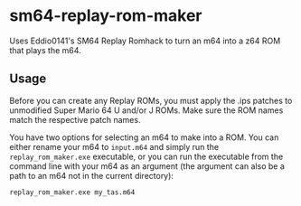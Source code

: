 # sm64-replay-rom-maker
Uses Eddio0141's SM64 Replay Romhack to turn an m64 into a z64 ROM that plays the m64.

## Usage
Before you can create any Replay ROMs, you must apply the .ips patches to unmodified Super Mario 64 U and/or J ROMs. Make sure the ROM names match the respective patch names.

You have two options for selecting an m64 to make into a ROM. You can either rename your m64 to `input.m64` and simply run the `replay_rom_maker.exe` executable, or you can run the executable from the command line with your m64 as an argument (the argument can also be a path to an m64 not in the current directory):
```
replay_rom_maker.exe my_tas.m64
```

